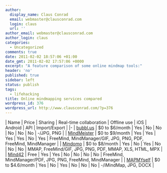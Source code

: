```yaml
---
author:
  display_name: Claus Conrad
  email: webmaster@clausconrad.com
  login: claus
  url: ''
author_email: webmaster@clausconrad.com
author_login: claus
categories:
  - Uncategorized
comments: true
date: 2011-02-02 18:57:06 +01:00
date_gmt: 2011-02-02 17:57:06 +0000
excerpt: "A feature comparison of some online mindmap tools:"
header: 'no'
published: true
sidebar: left
status: publish
tags:
  - lifehacking
title: Online mindmapping services compared
wordpress_id: 376
wordpress_url: http://www.clausconrad.com/?p=376
---
```

| Name | Price | Sharing | Real-time collaboration | Offline use | iOS | Android | API | Import/Export |
|-
| [bubbl.us](https://bubbl.us/) | $0 to $6/month | Yes | No | No | No | No | No | -/JPG, PNG |
| [MindMeister](https://www.mindmeister.com/) | $0 to $9/month | Yes | Yes | Yes | Yes | No | Yes | FreeMind, MindManager/GIF, JPG, PNG, PDF, FreeMind, MindManager |
| [Mindomo](https://www.mindomo.com/) | $0 to $8/month | Yes | No | Yes | No | No | No | MMAP, FreeMind/GIF, JPG, PNG, PDF, MMAP, XLS, HTML, MPX |
| [Mind42](https://mind42.com/) | Free | Yes | Yes | No | No | No | No | FreeMind, MindManager/PDF, JPG, PNG, FreeMind, MindManager |
| [MAPMYself](https://www.mapul.com/) | $0 to $4.6/month | Yes | No | Yes | No | No | No | -/iMindMap, JPG, DOCX |
